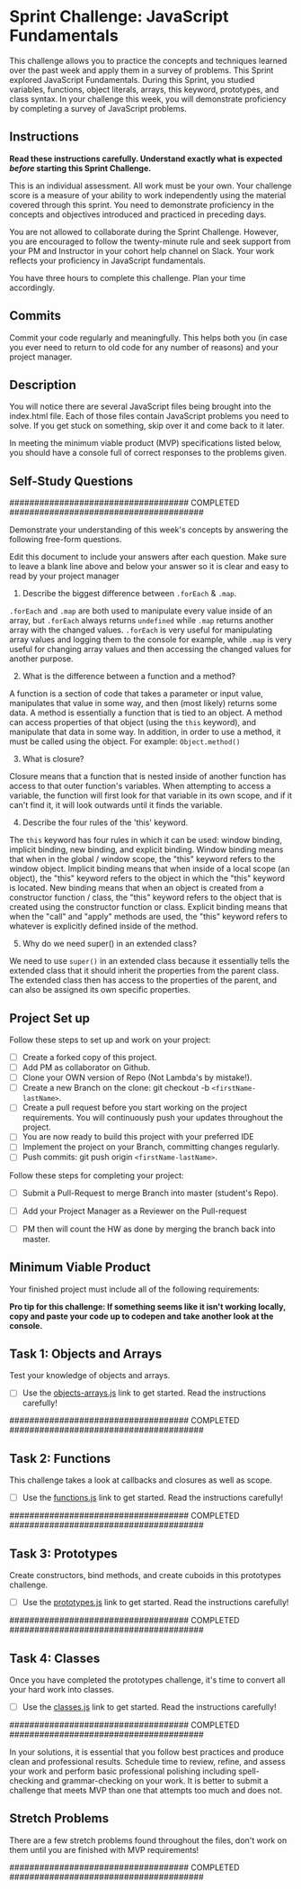 # Sprint Challenge: JavaScript Fundamentals

This challenge allows you to practice the concepts and techniques learned over the past week and apply them in a survey of problems. This Sprint explored JavaScript Fundamentals. During this Sprint, you studied variables, functions, object literals, arrays, this keyword, prototypes, and class syntax. In your challenge this week, you will demonstrate proficiency by completing a survey of JavaScript problems.

## Instructions

**Read these instructions carefully. Understand exactly what is expected _before_ starting this Sprint Challenge.**

This is an individual assessment. All work must be your own. Your challenge score is a measure of your ability to work independently using the material covered through this sprint. You need to demonstrate proficiency in the concepts and objectives introduced and practiced in preceding days.

You are not allowed to collaborate during the Sprint Challenge. However, you are encouraged to follow the twenty-minute rule and seek support from your PM and Instructor in your cohort help channel on Slack. Your work reflects your proficiency in JavaScript fundamentals.

You have three hours to complete this challenge. Plan your time accordingly.

## Commits

Commit your code regularly and meaningfully. This helps both you (in case you ever need to return to old code for any number of reasons) and your project manager.

## Description

You will notice there are several JavaScript files being brought into the index.html file.  Each of those files contain JavaScript problems you need to solve.  If you get stuck on something, skip over it and come back to it later.

In meeting the minimum viable product (MVP) specifications listed below, you should have a console full of correct responses to the problems given.

## Self-Study Questions

#################################### COMPLETED #######################################

Demonstrate your understanding of this week's concepts by answering the following free-form questions.

Edit this document to include your answers after each question. Make sure to leave a blank line above and below your answer so it is clear and easy to read by your project manager

1. Describe the biggest difference between `.forEach` & `.map`.

`.forEach` and `.map` are both used to manipulate every value inside of an array, but `.forEach` always returns `undefined` while `.map` returns another array with the changed values. `.forEach` is very useful for manipulating array values and logging them to the console for example, while `.map` is very useful for changing array values and then accessing the changed values for another purpose. 

2. What is the difference between a function and a method?

A function is a section of code that takes a parameter or input value, manipulates that value in some way, and then (most likely) returns some data. A method is essentially a function that is tied to an object. A method can access properties of that object (using the `this` keyword), and manipulate that data in some way. In addition, in order to use a method, it must be called using the object. For example: `Object.method()`

3. What is closure?

Closure means that a function that is nested inside of another function has access to that outer function's variables. When attempting to access a variable, the function will first look for that variable in its own scope, and if it can't find it, it will look outwards until it finds the variable.

4. Describe the four rules of the 'this' keyword.

The `this` keyword has four rules in which it can be used: window binding, implicit binding, new binding, and explicit binding. Window binding means that when in the global / window scope, the "this" keyword refers to the window object. Implicit binding means that when inside of a local scope (an object), the "this" keyword refers to the object in which the "this" keyword is located. New binding means that when an object is created from a constructor function / class, the "this" keyword refers to the object that is created using the constructor function or class. Explicit binding means that when the "call" and "apply" methods are used, the "this" keyword refers to whatever is explicitly defined inside of the method.

5. Why do we need super() in an extended class?

We need to use `super()` in an extended class because it essentially tells the extended class that it should inherit the properties from the parent class. The extended class then has access to the properties of the parent, and can also be assigned its own specific properties.

## Project Set up

Follow these steps to set up and work on your project:

- [ ] Create a forked copy of this project.
- [ ] Add PM as collaborator on Github.
- [ ] Clone your OWN version of Repo (Not Lambda's by mistake!).
- [ ] Create a new Branch on the clone: git checkout -b `<firstName-lastName>`.
- [ ] Create a pull request before you start working on the project requirements.  You will continuously push your updates throughout the project.
- [ ] You are now ready to build this project with your preferred IDE
- [ ] Implement the project on your Branch, committing changes regularly.
- [ ] Push commits: git push origin `<firstName-lastName>`.

Follow these steps for completing your project:

- [ ] Submit a Pull-Request to merge <firstName-lastName> Branch into master (student's  Repo).
- [ ] Add your Project Manager as a Reviewer on the Pull-request
- [ ] PM then will count the HW as done by  merging the branch back into master.


## Minimum Viable Product

Your finished project must include all of the following requirements:

**Pro tip for this challenge: If something seems like it isn't working locally, copy and paste your code up to codepen and take another look at the console.**

## Task 1: Objects and Arrays
Test your knowledge of objects and arrays. 
* [ ] Use the [objects-arrays.js](challenges/objects-arrays.js) link to get started.  Read the instructions carefully!

#################################### COMPLETED #######################################

## Task 2: Functions
This challenge takes a look at callbacks and closures as well as scope. 
* [ ] Use the [functions.js](challenges/functions.js) link to get started. Read the instructions carefully!

#################################### COMPLETED #######################################

## Task 3: Prototypes
Create constructors, bind methods, and create cuboids in this prototypes challenge.
* [ ] Use the [prototypes.js](challenges/prototypes.js) link to get started. Read the instructions carefully!

#################################### COMPLETED #######################################

## Task 4: Classes
Once you have completed the prototypes challenge, it's time to convert all your hard work into classes.
* [ ] Use the [classes.js](challenges/classes.js) link to get started. Read the instructions carefully!

#################################### COMPLETED #######################################

In your solutions, it is essential that you follow best practices and produce clean and professional results. Schedule time to review, refine, and assess your work and perform basic professional polishing including spell-checking and grammar-checking on your work. It is better to submit a challenge that meets MVP than one that attempts too much and does not.

## Stretch Problems

There are a few stretch problems found throughout the files, don't work on them until you are finished with MVP requirements!

#################################### COMPLETED #######################################
